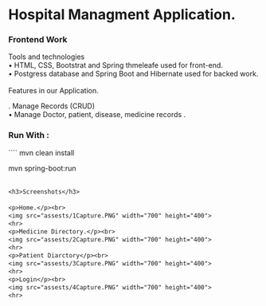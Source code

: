 # Hospital Managment Application.

<h3>Frontend Work</h3>
Tools and technologies <br/>
•	HTML, CSS, Bootstrat and Spring thmeleafe used for front-end.<br/>
•	Postgress database and Spring Boot and Hibernate used for backed work. </br><br/>
Features in our Application.<br/>

. Manage Records (CRUD)<br/>
   • Manage Doctor, patient, disease, medicine records .<br/>


<h3> Run With :</h3>
````
mvn clean install  

mvn spring-boot:run

````

<h3>Screenshots</h3>

<p>Home.</p><br>
<img src="assests/1Capture.PNG" width="700" height="400">
<hr>
<p>Medicine Directory.</p><br>
<img src="assests/2Capture.PNG" width="700" height="400">
<hr>
<p>Patient Diarctory</p><br>
<img src="assests/3Capture.PNG" width="700" height="400">
<hr>
<p>Login</p><br>
<img src="assests/4Capture.PNG" width="700" height="400">
<hr>
